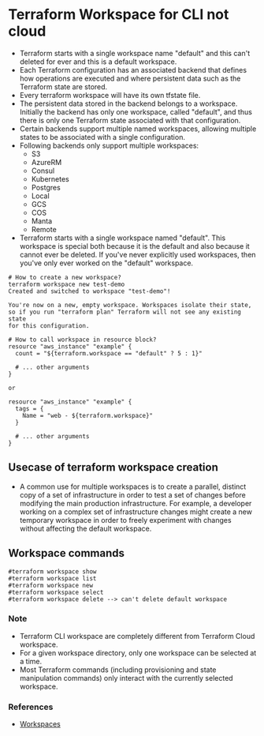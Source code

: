 # Terraform Workspace for CLI not cloud
- Terraform starts with a single workspace name "default" and this can't deleted for ever and this is a default workspace.
- Each Terraform configuration has an associated backend that defines how operations are executed and where persistent data such as the Terraform state are stored.
- Every terraform workspace will have its own tfstate file.
- The persistent data stored in the backend belongs to a workspace. Initially the backend has only one workspace, called "default", and thus there is only one Terraform state associated with that configuration.
- Certain backends support multiple named workspaces, allowing multiple states to be associated with a single configuration.
- Following backends only support multiple workspaces:
  - S3
  - AzureRM
  - Consul
  - Kubernetes
  - Postgres
  - Local
  - GCS
  - COS
  - Manta
  - Remote
- Terraform starts with a single workspace named "default". This workspace is special both because it is the default and also because it cannot ever be deleted. If you've never explicitly used workspaces, then you've only ever worked on the "default" workspace.
```
# How to create a new workspace?
terraform workspace new test-demo
Created and switched to workspace "test-demo"!

You're now on a new, empty workspace. Workspaces isolate their state,
so if you run "terraform plan" Terraform will not see any existing state
for this configuration.

# How to call workspace in resource block?
resource "aws_instance" "example" {
  count = "${terraform.workspace == "default" ? 5 : 1}"

  # ... other arguments
}

or

resource "aws_instance" "example" {
  tags = {
    Name = "web - ${terraform.workspace}"
  }

  # ... other arguments
}
```
## Usecase of terraform workspace creation
- A common use for multiple workspaces is to create a parallel, distinct copy of a set of infrastructure in order to test a set of changes before modifying the main production infrastructure. For example, a developer working on a complex set of infrastructure changes might create a new temporary workspace in order to freely experiment with changes without affecting the default workspace.

## Workspace commands
```
#terraform workspace show
#terraform workspace list
#terraform workspace new
#terraform workspace select
#terraform workspace delete --> can't delete default workspace
```

### Note
- Terraform CLI workspace are completely different from Terraform Cloud workspace.
- For a given workspace directory, only one workspace can be selected at a time.
- Most Terraform commands (including provisioning and state manipulation commands) only interact with the currently selected workspace.
### References
- [Workspaces](https://www.terraform.io/docs/language/state/workspaces.html)